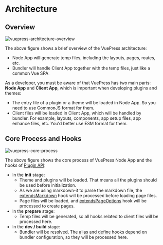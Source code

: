 # Architecture

## Overview

![vuepress-architecture-overview](/images/guide/vuepress-architecture-overview.png)

The above figure shows a brief overview of the VuePress architecture:

- Node App will generate temp files, including the layouts, pages, routes, etc.
- Bundler will handle Client App together with the temp files, just like a common Vue SPA.

As a developer, you must be aware of that VuePress has two main parts: **Node App** and **Client App**, which is important when developing plugins and themes:

- The entry file of a plugin or a theme will be loaded in Node App. So you need to use CommonJS format for them.
- Client files will be loaded in Client App, which will be handled by bundler. For example, layouts, components, app setup files, app enhance files, etc. You'd better use ESM format for them.

## Core Process and Hooks

![vuepress-core-process](/images/guide/vuepress-core-process.png)

The above figure shows the core process of VuePress Node App and the hooks of [Plugin API](../reference/plugin-api.md):

- In the **init** stage:
  - Theme and plugins will be loaded. That means all the plugins should be used before initialization.
  - As we are using markdown-it to parse the markdown file, the [extendsMarkdown](../reference/plugin-api.md#extendsmarkdown) hook will be processed before loading page files.
  - Page files will be loaded, and [extendsPageOptions](../reference/plugin-api.md#extendspageoptions) hook will be processed to create pages.
- In the **prepare** stage:
  - Temp files will be generated, so all hooks related to client files will be processed here.
- In the **dev / build** stage:
  - Bundler will be resolved. The [alias](../reference/plugin-api.md#alias) and [define](../reference/plugin-api.md#define) hooks depend on bundler configuration, so they will be processed here.